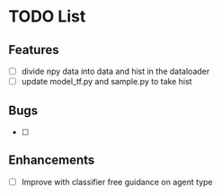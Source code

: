 
# TODO List

## Features
- [ ] divide npy data into data and hist in the dataloader
- [ ] update model_tf.py and sample.py to take hist

## Bugs
- [ ] 

## Enhancements
- [ ] Improve with classifier free guidance on agent type